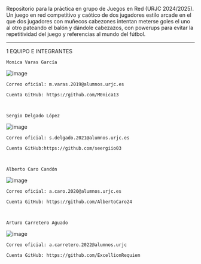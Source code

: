 
Repositorio para la práctica en grupo de Juegos en Red (URJC 2024/2025). Un juego en red competitivo y caótico de dos jugadores estilo arcade en el que dos jugadores con muñecos cabezones intentan meterse goles el uno al otro pateando el balón y dándole cabezazos, con powerups para evitar la repetitividad del juego y referencias al mundo del fútbol.
 ***************

1	EQUIPO E INTEGRANTES

	Monica Varas García
![image](https://github.com/user-attachments/assets/11624791-81f1-4729-9219-6a7e013ab312)

	Correo oficial: m.varas.2019@alumnos.urjc.es
	
	Cuenta GitHub: https://github.com/M0nica13


 
	Sergio Delgado López
![image](https://github.com/user-attachments/assets/8178ad5d-392d-4edb-a923-01568fd1309e)

	Correo oficial: s.delgado.2021@alumnos.urjc.es

	Cuenta GitHub:https://github.com/seergiio03



	Alberto Caro Candón
![image](https://github.com/user-attachments/assets/c2dc52e0-13db-4ee1-975d-c591670d33b9)

	Correo oficial: a.caro.2020@alumnos.urjc.es
	
	Cuenta GitHub: https://github.com/AlbertoCaro24



	Arturo Carretero Aguado
![image](https://github.com/user-attachments/assets/d3b8819c-1806-4588-937f-0e89ad9d3cd7)

	Correo oficial: a.carretero.2022@alumnos.urjc
	
	Cuenta GitHub: https://github.com/ExcellionRequiem








